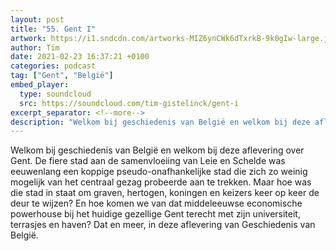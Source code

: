 ```yaml
---
layout: post
title: "55. Gent I"
artwork: https://i1.sndcdn.com/artworks-MIZ6ynCWk6dTxrkB-9k0gIw-large.jpg
author: Tim
date: 2021-02-23 16:37:21 +0100
categories: podcast
tag: ["Gent", "België"]
embed_player:
  type: soundcloud
  src: https://soundcloud.com/tim-gistelinck/gent-i
excerpt_separator: <!--more-->
description: "Welkom bij geschiedenis van België en welkom bij deze aflevering over Gent."
---
```

Welkom bij geschiedenis van België en welkom bij deze aflevering over Gent. De fiere stad aan de samenvloeiing van Leie en Schelde was eeuwenlang een koppige pseudo-onafhankelijke stad die zich zo weinig mogelijk van het centraal gezag probeerde aan te trekken. Maar hoe was die stad in staat om graven, hertogen, koningen en keizers keer op keer de deur te wijzen? En hoe komen we van dat middeleeuwse economische powerhouse bij het huidige gezellige Gent terecht met zijn universiteit, terrasjes en haven? Dat en meer, in deze aflevering van Geschiedenis van België.